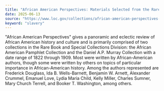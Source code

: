 ```yaml
---
title: "African American Perspectives: Materials Selected from the Rare Book Collection"
date: 2025-06-13
source: "https://www.loc.gov/collections/african-american-perspectives-rare-books/about-this-collection/"
keyword: "slavery"
---
```


"African American Perspectives" gives a panoramic and eclectic review of African American history and culture and is primarily comprised of two collections in the Rare Book and Special Collections Division: the African American Pamphlet Collection and the Daniel A.P. Murray Collection with a date range of 1822 through 1909. Most were written by African-American authors, though some were written by others on topics of particular importance in African-American history. Among the authors represented are Frederick Douglass, Ida B. Wells-Barnett, Benjamin W. Arnett, Alexander Crummel, Emanuel Love, Lydia Maria Child, Kelly Miller, Charles Sumner, Mary Church Terrell, and Booker T. Washington, among others.

